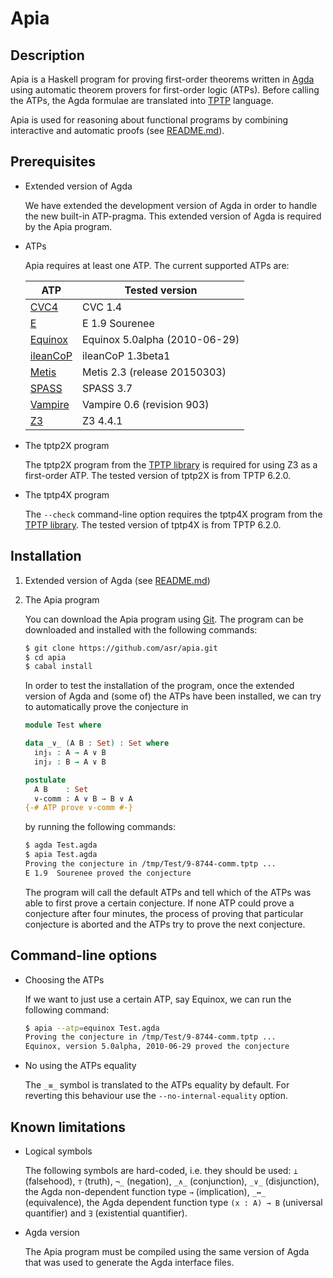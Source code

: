 Apia
====

Description
-----------

Apia is a Haskell program for proving first-order theorems written in
[Agda](http://wiki.portal.chalmers.se/agda/pmwiki.php) using automatic
theorem provers for first-order logic (ATPs). Before calling the ATPs,
the Agda formulae are translated into
[TPTP](http://www.cs.miami.edu/~tptp/) language.

Apia is used for reasoning about functional programs by combining
interactive and automatic proofs (see
[README.md](https://github.com/asr/fotc/blob/master/README.md)).

Prerequisites
--------------

* Extended version of Agda

  We have extended the development version of Agda in order to handle
  the new built-in ATP-pragma. This extended version of Agda is
  required by the Apia program.

* ATPs

  Apia requires at least one ATP. The current supported ATPs are:

  ATP | Tested version
  --- | --------------------
  [CVC4](http://cvc4.cs.nyu.edu/web/) | CVC 1.4
  [E](http://www4.informatik.tu-muenchen.de/~schulz/WORK/eprover.html) | E 1.9 Sourenee
  [Equinox](http://www.cse.chalmers.se/~koen/code/) | Equinox 5.0alpha (2010-06-29)
  [ileanCoP](http://www.leancop.de/ileancop/index.html) | ileanCoP 1.3beta1
  [Metis](http://www.gilith.com/software/metis/) | Metis 2.3 (release 20150303)
  [SPASS](http://www.spass-prover.org/) | SPASS 3.7
  [Vampire](http://www.vprover.org/) | Vampire 0.6 (revision 903)
  [Z3](https://github.com/Z3Prover/z3/wiki) | Z3 4.4.1

* The tptp2X program

  The tptp2X program from the
  [TPTP library](http://www.cs.miami.edu/~tptp/) is required for using
  Z3 as a first-order ATP. The tested version of tptp2X is from
  TPTP 6.2.0.

* The tptp4X program

  The `--check` command-line option requires the tptp4X program from
  the [TPTP library](http://www.cs.miami.edu/~tptp/). The tested
  version of tptp4X is from TPTP 6.2.0.

Installation
------------

1. Extended version of Agda (see
   [README.md](https://github.com/asr/eagda/blob/master/README.md))

2. The Apia program

   You can download the Apia program using
   [Git](http://git-scm.com/). The program can be downloaded and
   installed with the following commands:

   ````bash
   $ git clone https://github.com/asr/apia.git
   $ cd apia
   $ cabal install
   ````

   In order to test the installation of the program, once the extended
   version of Agda and (some of) the ATPs have been installed, we can
   try to automatically prove the conjecture in

    ````agda
    module Test where

    data _∨_ (A B : Set) : Set where
      inj₁ : A → A ∨ B
      inj₂ : B → A ∨ B

    postulate
      A B    : Set
      ∨-comm : A ∨ B → B ∨ A
    {-# ATP prove ∨-comm #-}
    ````

   by running the following commands:

   ````bash
   $ agda Test.agda
   $ apia Test.agda
   Proving the conjecture in /tmp/Test/9-8744-comm.tptp ...
   E 1.9  Sourenee proved the conjecture
   ````

   The program will call the default ATPs and tell which of the ATPs
   was able to first prove a certain conjecture. If none ATP could
   prove a conjecture after four minutes, the process of proving that
   particular conjecture is aborted and the ATPs try to prove the next
   conjecture.

Command-line options
--------------------

* Choosing the ATPs

  If we want to just use a certain ATP, say Equinox, we can run the
  following command:

   ````bash
   $ apia --atp=equinox Test.agda
   Proving the conjecture in /tmp/Test/9-8744-comm.tptp ...
   Equinox, version 5.0alpha, 2010-06-29 proved the conjecture
   ````

* No using the ATPs equality

  The `_≡_` symbol is translated to the ATPs equality by default. For
  reverting this behaviour use the `--no-internal-equality` option.

Known limitations
-----------------

* Logical symbols

  The following symbols are hard-coded, i.e. they should be used: `⊥`
  (falsehood), `⊤` (truth), `¬_` (negation), `_∧_` (conjunction),
  `_∨_` (disjunction), the Agda non-dependent function type `→`
  (implication), `_↔_` (equivalence), the Agda dependent function type
  `(x : A) → B` (universal quantifier) and `∃` (existential
  quantifier).

* Agda version

  The Apia program must be compiled using the same version of Agda
  that was used to generate the Agda interface files.
